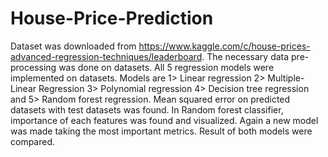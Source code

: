 # House-Price-Prediction
Dataset was downloaded from https://www.kaggle.com/c/house-prices-advanced-regression-techniques/leaderboard.
The necessary data pre-processing was done on datasets.
All 5 regression models were implemented on datasets.
Models are 1> Linear regression 2> Multiple-Linear Regression 3> Polynomial regression 4> Decision tree regression and 5> Random forest regression.
Mean squared error on predicted datasets with test datasets was found.
In Random forest classifier, importance of each features was found and visualized.
Again a new model was made taking the most important metrics.
Result of both models were compared.

